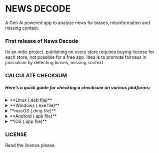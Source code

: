 # NEWS DECODE
A Gen Ai powered app to analyze news for biases, misinformation and missing context.

### First release of News Decode
Its an indie project, publishing on every store requires buying license for each store, not possible for a free app.
Idea is to promote fairness in journalism by detecting biases, missing context

### CALCULATE CHECKSUM

##### Here’s a quick guide for checking a checksum on various platforms:

<details>
<summary>**Linux (.deb file)**</summary>

1. Open a terminal.  
2. Run the following command:
   ```bash
   sha256sum <file>
   ```
   Replace `<file>` with your file's name.

</details>

<details>
<summary>**Windows (.exe file)**</summary>

1. Open Command Prompt or PowerShell.  
2. Use the built-in `certutil` tool:
   ```powershell
   certutil -hashfile <file> SHA256
   ```
   Replace `<file>` with your file's path.

</details>

<details>
<summary>**macOS (.dmg file)**</summary>

1. Open Terminal.  
2. Use the `shasum` command:
   ```bash
   shasum -a 256 <file>
   ```
   Replace `<file>` with your file's name.

</details>

<details>
<summary>**Android (.apk file)**</summary>

1. Install a file checksum tool from the Play Store (e.g., **Checksum Tool** or **Hash Droid**).  
2. Open the app, select the file, and it will calculate the checksum.

</details>

<details>
<summary>**iOS (.app file)**</summary>

1. Use a third-party app like **Hash Calculator** from the App Store.  
2. Import the file into the app to compute its checksum.

</details>


### LICENSE
Read the licence please.
